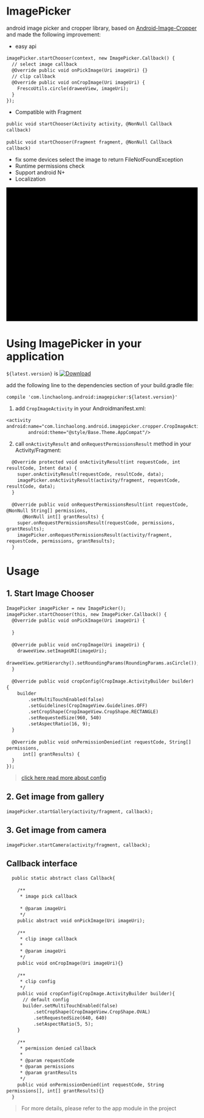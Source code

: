 # ImagePicker

android image picker and cropper library, based on  [Android-Image-Cropper](https://github.com/ArthurHub/Android-Image-Cropper)  and made the following improvement:

- easy api

```
imagePicker.startChooser(context, new ImagePicker.Callback() {
  // select image callback
  @Override public void onPickImage(Uri imageUri) {}
  // clip callback
  @Override public void onCropImage(Uri imageUri) {
    FrescoUtils.circle(draweeView, imageUri);
  }
});
```

- Compatible with Fragment

```
public void startChooser(Activity activity, @NonNull Callback callback)

public void startChooser(Fragment fragment, @NonNull Callback callback)
```

- fix some devices select the image to return FileNotFoundException
- Runtime permissions check
- Support android N+
- Localization

![image](doc/demo.gif)

# Using ImagePicker in your application

`${latest.version}` is [![Download](https://api.bintray.com/packages/linchaolong/maven/imagepicker/images/download.svg)](https://bintray.com/linchaolong/maven/imagepicker/_latestVersion)

add the following line to the dependencies section of your build.gradle file:

```
compile 'com.linchaolong.android:imagepicker:${latest.version}'
```

1. add `CropImageActivity` in your Androidmanifest.xml:

```
<activity android:name="com.linchaolong.android.imagepicker.cropper.CropImageActivity"
        android:theme="@style/Base.Theme.AppCompat"/>
```

2. call  `onActivityResult` and `onRequestPermissionsResult` method in your Activity/Fragment:

```
  @Override protected void onActivityResult(int requestCode, int resultCode, Intent data) {
    super.onActivityResult(requestCode, resultCode, data);
    imagePicker.onActivityResult(activity/fragment, requestCode, resultCode, data);
  }

  @Override public void onRequestPermissionsResult(int requestCode, @NonNull String[] permissions,
      @NonNull int[] grantResults) {
    super.onRequestPermissionsResult(requestCode, permissions, grantResults);
    imagePicker.onRequestPermissionsResult(activity/fragment, requestCode, permissions, grantResults);
  }
```

# Usage

## 1. Start Image Chooser

```
ImagePicker imagePicker = new ImagePicker();
imagePicker.startChooser(this, new ImagePicker.Callback() {
  @Override public void onPickImage(Uri imageUri) {

  }

  @Override public void onCropImage(Uri imageUri) {
    draweeView.setImageURI(imageUri);
    draweeView.getHierarchy().setRoundingParams(RoundingParams.asCircle());
  }

  @Override public void cropConfig(CropImage.ActivityBuilder builder) {
    builder
        .setMultiTouchEnabled(false)
        .setGuidelines(CropImageView.Guidelines.OFF)
        .setCropShape(CropImageView.CropShape.RECTANGLE)
        .setRequestedSize(960, 540)
        .setAspectRatio(16, 9);
  }

  @Override public void onPermissionDenied(int requestCode, String[] permissions,
      int[] grantResults) {
  }
});
```
> [click here read more about config](https://github.com/ArthurHub/Android-Image-Cropper/wiki)

## 2. Get image from gallery

```
imagePicker.startGallery(activity/fragment, callback);
```

## 3. Get image from camera

```
imagePicker.startCamera(activity/fragment, callback);
```

## Callback interface

```
  public static abstract class Callback{

    /**
     * image pick callback

     * @param imageUri
     */
    public abstract void onPickImage(Uri imageUri);

    /**
     * clip image callback
     *
     * @param imageUri
     */
    public void onCropImage(Uri imageUri){}

    /**
     * clip config
     */
    public void cropConfig(CropImage.ActivityBuilder builder){
      // default config
      builder.setMultiTouchEnabled(false)
          .setCropShape(CropImageView.CropShape.OVAL)
          .setRequestedSize(640, 640)
          .setAspectRatio(5, 5);
    }

    /**
     * permission denied callback
     *
     * @param requestCode
     * @param permissions
     * @param grantResults
     */
    public void onPermissionDenied(int requestCode, String permissions[], int[] grantResults){}
  }
```

> For more details, please refer to the app module in the project
